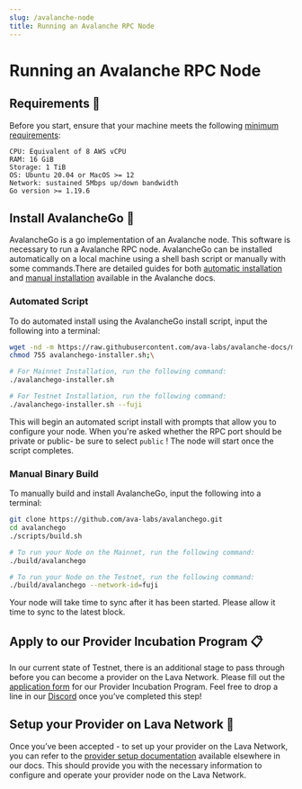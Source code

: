 ```yaml
---
slug: /avalanche-node
title: Running an Avalanche RPC Node
---
```


# Running an Avalanche RPC Node

## Requirements 📄 

Before you start, ensure that your machine meets the following [minimum requirements](https://docs.avax.network/nodes/build/set-up-node-with-installer#before-you-start):

    CPU: Equivalent of 8 AWS vCPU
    RAM: 16 GiB
    Storage: 1 TiB
    OS: Ubuntu 20.04 or MacOS >= 12
    Network: sustained 5Mbps up/down bandwidth
    Go version >= 1.19.6

## Install AvalancheGo 🚀

AvalancheGo is a go implementation of an Avalanche node. This software is necessary to run a Avalanche RPC node. 
AvalancheGo can be installed automatically on a local machine using a shell bash script or manually with some commands.There are detailed guides for both [automatic installation](https://docs.avax.network/nodes/build/set-up-node-with-installer) and [manual installation](https://docs.avax.network/nodes/build/run-avalanche-node-manually) available in the Avalanche docs.



### Automated Script

To do automated install using the AvalancheGo install script, input the following into a terminal:

```bash
wget -nd -m https://raw.githubusercontent.com/ava-labs/avalanche-docs/master/scripts/avalanchego-installer.sh;\
chmod 755 avalanchego-installer.sh;\

# For Mainnet Installation, run the following command:
./avalanchego-installer.sh

# For Testnet Installation, run the following command:
./avalanchego-installer.sh --fuji
```

This will begin an automated script install with prompts that allow you to configure your node. When you're asked whether the RPC port should be private or public- be sure to select `public` !
The node will start once the script completes.

### Manual Binary Build

To manually build and install AvalancheGo, input the following into a terminal:


```bash
git clone https://github.com/ava-labs/avalanchego.git
cd avalanchego
./scripts/build.sh

# To run your Node on the Mainnet, run the following command:
./build/avalanchego

# To run your Node on the Testnet, run the following command:
./build/avalanchego --network-id=fuji
```

Your node will take time to sync after it has been started. Please allow it time to sync to the latest block.

## Apply to our Provider Incubation Program 📋

In our current state of Testnet, there is an additional stage to pass through before you can become a provider on the Lava Network. Please fill out the [application form](https://lavanet.typeform.com/to/ORi3A13v?utm_source=becoming-a-lava-provider-for-avalanche&utm_medium=docs&utm_campaign=avalanche-pre-grant) for our Provider Incubation Program. Feel free to drop a line in our [Discord](https://discord.gg/UxujNZbW) once you’ve completed this step!

## Setup your Provider on Lava Network 🌋

Once you’ve been accepted - to set up your provider on the Lava Network, you can refer to the [provider setup documentation](https://docs.lavanet.xyz/provider-setup?utm_source=running-a-avalanche-rpc-node&utm_medium=docs&utm_campaign=avalanche-pre-grant) available elsewhere in our docs. This should provide you with the necessary information to configure and operate your provider node on the Lava Network.